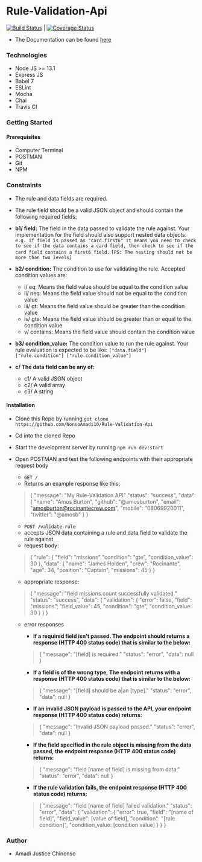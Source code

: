 # Rule-Validation-Api
[![Build Status](https://travis-ci.com/NonsoAmadi10/Rule-Validation-Api.svg?branch=main)](https://travis-ci.com/NonsoAmadi10/Rule-Validation-Api)  |  [![Coverage Status](https://coveralls.io/repos/github/NonsoAmadi10/Rule-Validation-Api/badge.svg?branch=main)](https://coveralls.io/github/NonsoAmadi10/Rule-Validation-Api?branch=main)

- The Documentation can be found [here](https://documenter.getpostman.com/view/14391038/TW6xonyr)
### Technologies 
- Node JS >= 13.1
- Express JS 
- Babel 7 
- ESLint
- Mocha
- Chai
- Travis CI 

### Getting Started

#### Prerequisites

- Computer Terminal 
- POSTMAN
- Git 
- NPM

### Constraints
- The rule and data fields are required.
- The rule field should be a valid JSON object and should contain the following required fields: 
- **b1/ field:** The field in the data passed to validate the rule against. Your implementation for the field should also support nested data objects.
`e.g. if field is passed as "card.first6" it means you need to check to see if the data contains a card field, then check to see if the card field contains a first6 field.`
`[PS: The nesting should not be more than two levels]`
- **b2/ condition:** The condition to use for validating the rule. Accepted condition values are:
    - i/ eq: Means the field value should be equal to the condition value 
   - ii/ neq: Means the field value should not be equal to the condition value 
   - iii/ gt: Means the field value should be greater than the condition value 
    - iv/ gte: Means the field value should be greater than or equal to the condition value 
    - v/ contains: Means the field value should contain the condition value
- **b3/ condition_value:** The condition value to run the rule against. Your rule evaluation is expected to be like: 
`["data.field"] ["rule.condition"] ["rule.condition_value"]`

- **c/ The data field can be any of:**
  - c1/ A valid JSON object 
  - c2/ A valid array
  - c3/ A string



#### Installation 
- Clone this Repo by running `git clone https://github.com/NonsoAmadi10/Rule-Validation-Api`
- Cd into the cloned Repo
- Start the development server by running `npm run dev:start`
- Open POSTMAN and test the following endpoints with their appropriate request body 
    - `GET /` 
    - Returns an example response like this:
    > {
    > "message": "My Rule-Validation API"
    > "status": "success",
    > "data": {
    > "name": "Amos Burton",
    > "github": "@amosburton",
    > "email": "amosburton@rocinantecrew.com",
    > "mobile": "08069920011",
    >  "twitter": "@amosb"
    >          }
    > }

    - `POST /validate-rule`
    - accepts JSON data containing a rule and data field to validate the rule against
    - request body:
    > {
    > "rule": {
    > "field": "missions"
    > "condition": "gte",
    > "condition_value": 30
    >  },
    > "data": {
    > "name": "James Holden",
    > "crew": "Rocinante",
    > "age": 34,
    > "position": "Captain",
    > "missions": 45
    >       }
    >  }  

    - appropriate response:
    > {
    > "message": "field missions.count successfully validated."
    >   "status": "success",
    >    "data": {
    >    "validation": {
    >   "error": false,
    >   "field": "missions",
    >    "field_value": 45,
    >    "condition": "gte",
    >    "condition_value: 30
    >   }
    >  }
    >   }

    - error responses
        - **If a required field isn't passed. The endpoint should returns a response (HTTP 400 status code) that is similar to the below:**
        > {
  "message": "[field] is required."
  "status": "error",
  "data": null
} 
        - **If a field is of the wrong type, The endpoint returns with a response (HTTP 400 status code) that is similar to the below:**
        > {
  "message": "[field] should be a|an [type]."
  "status": "error",
  "data": null
}
        - **If an invalid JSON payload is passed to the API, your endpoint response (HTTP 400 status code) returns:**
        > {
  "message": "Invalid JSON payload passed."
  "status": "error",
  "data": null
}

        - **If the field specified in the rule object is missing from the data passed, the endpoint response (HTTP 400 status code) returns:**
        > {
  "message": "field [name of field] is missing from data."
  "status": "error",
  "data": null
}
        - **If the rule validation fails, the endpoint response (HTTP 400 status code) returns:**
        > {
  "message": "field [name of field] failed validation."
  "status": "error",
  "data": {
    "validation": {
      "error": true,
      "field": "[name of field]",
      "field_value": [value of field],
      "condition": "[rule condition]",
      "condition_value: [condition value]
    }
  }
}

### Author 
- Amadi Justice Chinonso
    
